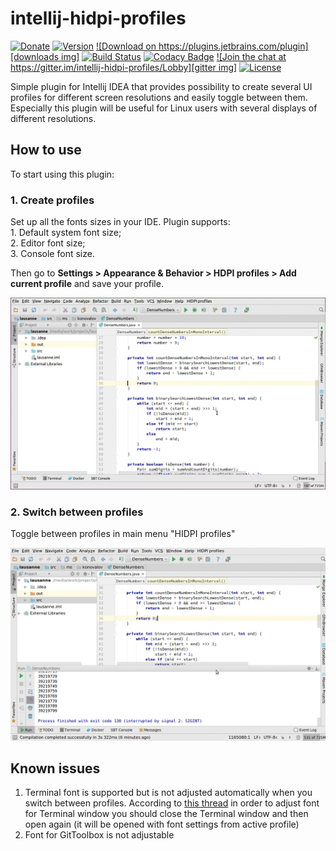 # intellij-hidpi-profiles

[![Donate][donate img]][donate]
[![Version][version img]][jetbrains]
[![Download on https://plugins.jetbrains.com/plugin][downloads img]][jetbrains]
[![Build Status][travis img]][travis]
[![Codacy Badge][codacy img]][codacy]
[![Join the chat at https://gitter.im/intellij-hidpi-profiles/Lobby][gitter img]][gitter]
[![License][license img]][license]

Simple plugin for Intellij IDEA that provides possibility to create several UI profiles for different screen resolutions and easily toggle between them.
Especially this plugin will be useful for Linux users with several displays of different resolutions.

## How to use

To start using this plugin:

### 1. Create profiles

Set up all the fonts sizes in your IDE. Plugin supports:  
    1. Default system font size;  
    2. Editor font size;  
    3. Console font size.  
        
Then go to **Settings > Appearance & Behavior > HDPI profiles > Add current profile** and save your profile.

![create profile](/_preview/create_profile.gif)

### 2. Switch between profiles

Toggle between profiles in main menu "HIDPI profiles"

![switch profile](/_preview/switch_profile.gif)

[travis]:https://travis-ci.org/mskonovalov/intellij-hidpi-profiles
[travis img]:https://travis-ci.org/mskonovalov/intellij-hidpi-profiles.svg?branch=2017.1
[codacy]:https://www.codacy.com/app/mskonovalov/intellij-hidpi-profiles?utm_source=github.com&utm_medium=referral&utm_content=mskonovalov/intellij-hidpi-profiles&utm_campaign=badger
[codacy img]:https://api.codacy.com/project/badge/Grade/2e383d972ce14195897fda7215dad868
[gitter]:https://gitter.im/intellij-hidpi-profiles/Lobby?utm_source=badge&utm_medium=badge&utm_campaign=pr-badge&utm_content=badge
[gitter img]:https://badges.gitter.im/intellij-hidpi-profiles/Lobby.svg
[license]:LICENSE
[license img]:https://img.shields.io/badge/License-MIT-blue.svg
[jetbrains]:https://plugins.jetbrains.com/plugin/9541
[downloads img]:https://img.shields.io/jetbrains/plugin/d/9541-hidpi-profiles.svg
[version img]:https://img.shields.io/jetbrains/plugin/v/9541.svg
[donate]:https://www.paypal.com/cgi-bin/webscr?cmd=_donations&business=A4M96N5FM5GGY&lc=US&item_name=HIDPI+Profiles+Development&no_note=0&curency_code=USD&bn=PP-DonationsBF:btn_donateCC_LG.gif:NonHosted
[donate img]:https://img.shields.io/badge/Donate-PayPal-green.svg

## Known issues
1. Terminal font is supported but is not adjusted automatically when you switch between profiles.
According to [this thread](https://intellij-support.jetbrains.com/hc/en-us/community/posts/207004525-terminal-theme) in order to adjust font for Terminal window
you should close the Terminal window and then open again (it will be opened with font settings from active profile)
2. Font for GitToolbox is not adjustable
